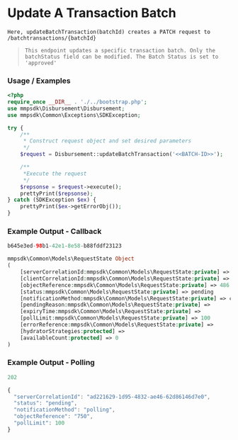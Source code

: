# Update A Transaction Batch

`Here, updateBatchTransaction(batchId) creates a PATCH request to /batchtransactions/{batchId}`

> `This endpoint updates a specific transaction batch. Only the batchStatus field can be modified. The Batch Status is set to 'approved'`

### Usage / Examples

```php
<?php
require_once __DIR__ . './../bootstrap.php';
use mmpsdk\Disbursement\Disbursement;
use mmpsdk\Common\Exceptions\SDKException;

try {
    /**
     * Construct request object and set desired parameters
     */
    $request = Disbursement::updateBatchTransaction('<<BATCH-ID>>');

    /**
     *Execute the request
     */
    $repsonse = $request->execute();
    prettyPrint($repsonse);
} catch (SDKException $ex) {
    prettyPrint($ex->getErrorObj());
}
```

### Example Output - Callback

```php
b645e3ed-98b1-42e1-8e58-b88fddf23123

mmpsdk\Common\Models\RequestState Object
(
    [serverCorrelationId:mmpsdk\Common\Models\RequestState:private] => b0b4941d-4c51-4453-8057-a767bbedb718
    [clientCorrelationId:mmpsdk\Common\Models\RequestState:private] => b645e3ed-98b1-42e1-8e58-b88fddf23123
    [objectReference:mmpsdk\Common\Models\RequestState:private] => 486
    [status:mmpsdk\Common\Models\RequestState:private] => pending
    [notificationMethod:mmpsdk\Common\Models\RequestState:private] => callback
    [pendingReason:mmpsdk\Common\Models\RequestState:private] =>
    [expiryTime:mmpsdk\Common\Models\RequestState:private] =>
    [pollLimit:mmpsdk\Common\Models\RequestState:private] => 100
    [errorReference:mmpsdk\Common\Models\RequestState:private] =>
    [hydratorStrategies:protected] =>
    [availableCount:protected] => 0
)
```

### Example Output - Polling

```javascript
202

{
  "serverCorrelationId": "ad221629-1d95-4832-ae46-62d86146d7e0",
  "status": "pending",
  "notificationMethod": "polling",
  "objectReference": "750",
  "pollLimit": 100
}
```
